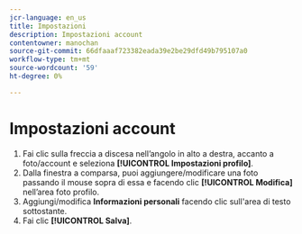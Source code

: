 ```yaml
---
jcr-language: en_us
title: Impostazioni
description: Impostazioni account
contentowner: manochan
source-git-commit: 66dfaaaf723382eada39e2be29dfd49b795107a0
workflow-type: tm+mt
source-wordcount: '59'
ht-degree: 0%

---
```




# Impostazioni account

1. Fai clic sulla freccia a discesa nell’angolo in alto a destra, accanto a foto/account e seleziona **[!UICONTROL Impostazioni profilo]**.
1. Dalla finestra a comparsa, puoi aggiungere/modificare una foto passando il mouse sopra di essa e facendo clic **[!UICONTROL Modifica]** nell’area foto profilo.
1. Aggiungi/modifica **Informazioni personali** facendo clic sull&#39;area di testo sottostante.
1. Fai clic **[!UICONTROL Salva]**.
